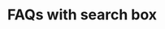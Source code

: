 ---
title: FAQs with search box
category: Marketing
paid: true
isActive: true
ltr: {"react":{"jsxCss":[],"jsxTail":[{"label":"App.jsx","code":"export default () => {\n\n    const faqsList = [\n        {\n            q: \"What are some random questions to ask?\",\n            a: \"That's exactly the reason we created this random question generator. There are hundreds of random questions to choose from so you're able to find the perfect random question.\",\n            href: \"javascript:void(0)\",\n        },\n        {\n            q: \"Do you include common questions?\",\n            a: \"This generator doesn't include most common questions. The thought is that you can come up with common questions on your own so most of the questions in this generator.\",\n            href: \"javascript:void(0)\",\n        },\n        {\n            q: \"Can I use this for 21 questions?\",\n            a: \"Yes! there are two ways that you can use this question generator depending on what you're after. You can indicate that you want 21 questions generated.\",\n            href: \"javascript:void(0)\",\n        },\n        {\n            q: \"Are these questions for girls or for boys?\",\n            a: \"The questions in this generator are gender neutral and can be used to ask either male of females (or any other gender the person identifies with).\",\n            href: \"javascript:void(0)\",\n        },\n        {\n            q: \"What do you wish you had more talent doing?\",\n            a: \"If you've been searching for a way to get random questions, you've landed on the correct webpage. We created the Random Question Generator to ask you as many random questions as your heart desires.\",\n            href: \"javascript:void(0)\",\n        }\n    ]\n\n    return (\n        <section className='py-14'>\n            <div className=\"max-w-screen-xl mx-auto px-4 md:px-8\">\n                <div className=\"space-y-5 sm:text-center sm:max-w-md sm:mx-auto\">\n                    <h3 className=\"text-gray-800 text-3xl font-extrabold sm:text-4xl\">\n                        How can we help?\n                    </h3>\n                    <p className=\"text-gray-600\">\n                        Everything you need to know about the product. Can’t find the answer you’re looking for? feel free to {\" \"}\n                        <a\n                            className='text-indigo-600 font-semibold whitespace-nowrap'\n                            href='javascript:void(0)'>\n                            contact us\n                        </a>.\n                    </p>\n                    <form onSubmit={(e) => e.preventDefault()} className=\"mx-auto sm:max-w-xs\">\n                        <div className=\"relative\">\n                            <svg className=\"w-6 h-6 text-gray-400 absolute left-3 inset-y-0 my-auto\" xmlns=\"http://www.w3.org/2000/svg\" viewBox=\"0 0 20 20\" fill=\"currentColor\">\n                                <path fillRule=\"evenodd\" d=\"M9 3.5a5.5 5.5 0 100 11 5.5 5.5 0 000-11zM2 9a7 7 0 1112.452 4.391l3.328 3.329a.75.75 0 11-1.06 1.06l-3.329-3.328A7 7 0 012 9z\" clipRule=\"evenodd\" />\n                            </svg>\n                            <input\n                                type=\"text\"\n                                placeholder=\"Enter your email\"\n                                className=\"w-full pl-12 pr-3 py-2 text-gray-500 bg-transparent outline-none border focus:border-indigo-600 shadow-sm rounded-lg\"\n                            />\n                        </div>\n                    </form>\n                </div>\n                <div className='mt-12'>\n                    <ul className='space-y-8 gap-12 grid-cols-2 sm:grid sm:space-y-0 lg:grid-cols-3'>\n                        {faqsList.map((item, idx) => (\n                            <li\n                                key={idx}\n                                className=\"space-y-3\"\n                            >\n                                <summary\n                                    className=\"flex items-center justify-between font-semibold text-gray-700\">\n                                    {item.q}\n                                </summary>\n                                <p\n                                    dangerouslySetInnerHTML={{ __html: item.a }}\n                                    className='text-gray-600 leading-relaxed'>\n                                </p>\n                                <a href={item.href} className=\"flex items-center gap-x-1 text-sm text-indigo-600 hover:text-indigo-400 duration-150 font-medium\">\n                                    Read more\n                                    <svg xmlns=\"http://www.w3.org/2000/svg\" viewBox=\"0 0 20 20\" fill=\"currentColor\" className=\"w-5 h-5\">\n                                        <path fillRule=\"evenodd\" d=\"M5 10a.75.75 0 01.75-.75h6.638L10.23 7.29a.75.75 0 111.04-1.08l3.5 3.25a.75.75 0 010 1.08l-3.5 3.25a.75.75 0 11-1.04-1.08l2.158-1.96H5.75A.75.75 0 015 10z\" clipRule=\"evenodd\" />\n                                    </svg>\n                                </a>\n                            </li>\n                        ))}\n                    </ul>\n                </div>\n            </div>\n        </section>\n    );\n};"}]},"vue":{"vueTail":[],"vueCss":[]},"preview":"function App() {\n  const faqsList = [{\n    q: \"What are some random questions to ask?\",\n    a: \"That's exactly the reason we created this random question generator. There are hundreds of random questions to choose from so you're able to find the perfect random question.\",\n    href: \"javascript:void(0)\"\n  }, {\n    q: \"Do you include common questions?\",\n    a: \"This generator doesn't include most common questions. The thought is that you can come up with common questions on your own so most of the questions in this generator.\",\n    href: \"javascript:void(0)\"\n  }, {\n    q: \"Can I use this for 21 questions?\",\n    a: \"Yes! there are two ways that you can use this question generator depending on what you're after. You can indicate that you want 21 questions generated.\",\n    href: \"javascript:void(0)\"\n  }, {\n    q: \"Are these questions for girls or for boys?\",\n    a: \"The questions in this generator are gender neutral and can be used to ask either male of females (or any other gender the person identifies with).\",\n    href: \"javascript:void(0)\"\n  }, {\n    q: \"What do you wish you had more talent doing?\",\n    a: \"If you've been searching for a way to get random questions, you've landed on the correct webpage. We created the Random Question Generator to ask you as many random questions as your heart desires.\",\n    href: \"javascript:void(0)\"\n  }];\n  return /*#__PURE__*/React.createElement(\"section\", {\n    className: \"py-14\"\n  }, /*#__PURE__*/React.createElement(\"div\", {\n    className: \"max-w-screen-xl mx-auto px-4 md:px-8\"\n  }, /*#__PURE__*/React.createElement(\"div\", {\n    className: \"space-y-5 sm:text-center sm:max-w-md sm:mx-auto\"\n  }, /*#__PURE__*/React.createElement(\"h3\", {\n    className: \"text-gray-800 text-3xl font-extrabold sm:text-4xl\"\n  }, \"How can we help?\"), /*#__PURE__*/React.createElement(\"p\", {\n    className: \"text-gray-600\"\n  }, \"Everything you need to know about the product. Can\\u2019t find the answer you\\u2019re looking for? feel free to \", \" \", /*#__PURE__*/React.createElement(\"a\", {\n    className: \"text-indigo-600 font-semibold whitespace-nowrap\",\n    href: \"javascript:void(0)\"\n  }, \"contact us\"), \".\"), /*#__PURE__*/React.createElement(\"form\", {\n    onSubmit: e => e.preventDefault(),\n    className: \"mx-auto sm:max-w-xs\"\n  }, /*#__PURE__*/React.createElement(\"div\", {\n    className: \"relative\"\n  }, /*#__PURE__*/React.createElement(\"svg\", {\n    className: \"w-6 h-6 text-gray-400 absolute left-3 inset-y-0 my-auto\",\n    xmlns: \"http://www.w3.org/2000/svg\",\n    viewBox: \"0 0 20 20\",\n    fill: \"currentColor\"\n  }, /*#__PURE__*/React.createElement(\"path\", {\n    fillRule: \"evenodd\",\n    d: \"M9 3.5a5.5 5.5 0 100 11 5.5 5.5 0 000-11zM2 9a7 7 0 1112.452 4.391l3.328 3.329a.75.75 0 11-1.06 1.06l-3.329-3.328A7 7 0 012 9z\",\n    clipRule: \"evenodd\"\n  })), /*#__PURE__*/React.createElement(\"input\", {\n    type: \"text\",\n    placeholder: \"Enter your email\",\n    className: \"w-full pl-12 pr-3 py-2 text-gray-500 bg-transparent outline-none border focus:border-indigo-600 shadow-sm rounded-lg\"\n  })))), /*#__PURE__*/React.createElement(\"div\", {\n    className: \"mt-12\"\n  }, /*#__PURE__*/React.createElement(\"ul\", {\n    className: \"space-y-8 gap-12 grid-cols-2 sm:grid sm:space-y-0 lg:grid-cols-3\"\n  }, faqsList.map((item, idx) => /*#__PURE__*/React.createElement(\"li\", {\n    key: idx,\n    className: \"space-y-3\"\n  }, /*#__PURE__*/React.createElement(\"summary\", {\n    className: \"flex items-center justify-between font-semibold text-gray-700\"\n  }, item.q), /*#__PURE__*/React.createElement(\"p\", {\n    dangerouslySetInnerHTML: {\n      __html: item.a\n    },\n    className: \"text-gray-600 leading-relaxed\"\n  }), /*#__PURE__*/React.createElement(\"a\", {\n    href: item.href,\n    className: \"flex items-center gap-x-1 text-sm text-indigo-600 hover:text-indigo-400 duration-150 font-medium\"\n  }, \"Read more\", /*#__PURE__*/React.createElement(\"svg\", {\n    xmlns: \"http://www.w3.org/2000/svg\",\n    viewBox: \"0 0 20 20\",\n    fill: \"currentColor\",\n    className: \"w-5 h-5\"\n  }, /*#__PURE__*/React.createElement(\"path\", {\n    fillRule: \"evenodd\",\n    d: \"M5 10a.75.75 0 01.75-.75h6.638L10.23 7.29a.75.75 0 111.04-1.08l3.5 3.25a.75.75 0 010 1.08l-3.5 3.25a.75.75 0 11-1.04-1.08l2.158-1.96H5.75A.75.75 0 015 10z\",\n    clipRule: \"evenodd\"\n  })))))))));\n}\n\n;"}
rtl: {"vue":{"vueTail":[],"vueCss":[]},"react":{"jsxCss":[],"jsxTail":[{"code":"export default () => {\n\n    const faqsList = [\n        {\n            q: \"ما هي بعض الأسئلة العشوائية التي يجب طرحها؟\",\n            a: \"هذا هو بالضبط سبب إنشاء مولد الأسئلة العشوائية هذا. هناك المئات من الأسئلة العشوائية للاختيار من بينها حتى تتمكن من العثور على السؤال العشوائي المثالي.\",\n            href: \"javascript:void(0)\",\n        },\n        {\n            q: \"هل تقوم بتضمين أسئلة شائعة؟\",\n            a: \"لا يتضمن هذا المولد الأسئلة الأكثر شيوعًا. الفكرة هي أنه يمكنك طرح أسئلة شائعة بمفردك ، لذا فإن معظم الأسئلة في هذا المولد.\",\n            href: \"javascript:void(0)\",\n        },\n        {\n            q: \"هل يمكنني استخدام هذا لـ 21 سؤالاً؟\",\n            a: \"نعم! هناك طريقتان يمكنك استخدام منشئ الأسئلة هذا بناءً على ما تبحث عنه. يمكنك الإشارة إلى أنك تريد إنشاء 21 سؤالاً.\",\n            href: \"javascript:void(0)\",\n        },\n        {\n            q: \"هل هذه الأسئلة للفتيات أم للفتيان؟\",\n            a: \"الأسئلة في هذا المولد محايدة بين الجنسين ويمكن استخدامها لسؤال أي ذكر من الإناث (أو أي جنس آخر يحدده الشخص).\",\n            href: \"javascript:void(0)\",\n        },\n        {\n            q: \"ماذا تتمنى لو كان لديك المزيد من المواهب تفعل؟\",\n            a: \"إذا كنت تبحث عن طريقة للحصول على أسئلة عشوائية ، فقد وصلت إلى صفحة الويب الصحيحة. لقد أنشأنا منشئ الأسئلة العشوائية لطرح العديد من الأسئلة العشوائية التي يرغبها قلبك.\",\n            href: \"javascript:void(0)\",\n        }\n    ]\n\n    return (\n        <section className='py-14'>\n            <div className=\"max-w-screen-xl mx-auto px-4 md:px-8\">\n                <div className=\"space-y-5 sm:text-center sm:max-w-md sm:mx-auto\">\n                    <h3 className=\"text-gray-800 text-3xl font-extrabold sm:text-4xl\">\n                        كيف يمكن أن نساعدك؟\n                    </h3>\n                    <p className=\"text-gray-600\">\n                        كل ما تريد معرفته عن المنتج. لا يمكنك العثور على الإجابة التي تبحث عنها؟ لا تتردد في {\" \"}\n                        <a\n                            className='text-indigo-600 font-semibold whitespace-nowrap'\n                            href='javascript:void(0)'>\n                            الاتصال بنا\n                        </a>.\n                    </p>\n                    <form onSubmit={(e) => e.preventDefault()} className=\"mx-auto sm:max-w-xs\">\n                        <div className=\"relative\">\n                            <svg className=\"w-6 h-6 text-gray-400 absolute right-3 inset-y-0 my-auto\" xmlns=\"http://www.w3.org/2000/svg\" viewBox=\"0 0 20 20\" fill=\"currentColor\">\n                                <path fillRule=\"evenodd\" d=\"M9 3.5a5.5 5.5 0 100 11 5.5 5.5 0 000-11zM2 9a7 7 0 1112.452 4.391l3.328 3.329a.75.75 0 11-1.06 1.06l-3.329-3.328A7 7 0 012 9z\" clipRule=\"evenodd\" />\n                            </svg>\n                            <input\n                                type=\"text\"\n                                placeholder=\"ادخل بريدك الالكتروني\"\n                                className=\"w-full pr-12 pl-3 py-2 text-gray-500 bg-transparent outline-none border focus:border-indigo-600 shadow-sm rounded-lg\"\n                            />\n                        </div>\n                    </form>\n                </div>\n                <div className='mt-12'>\n                    <ul className='space-y-8 gap-12 grid-cols-2 sm:grid sm:space-y-0 lg:grid-cols-3'>\n                        {faqsList.map((item, idx) => (\n                            <li\n                                key={idx}\n                                className=\"space-y-3\"\n                            >\n                                <summary\n                                    className=\"flex items-center justify-between font-semibold text-gray-700\">\n                                    {item.q}\n                                </summary>\n                                <p\n                                    dangerouslySetInnerHTML={{ __html: item.a }}\n                                    className='text-gray-600 leading-relaxed'>\n                                </p>\n                                <a href={item.href} className=\"flex items-center gap-x-1 text-sm text-indigo-600 hover:text-indigo-400 duration-150 font-medium\">\n                                    اقرأ أكثر\n                                    <svg xmlns=\"http://www.w3.org/2000/svg\" viewBox=\"0 0 20 20\" fill=\"currentColor\" className=\"w-5 h-5\">\n                                        <path fillRule=\"evenodd\" d=\"M15 10a.75.75 0 01-.75.75H7.612l2.158 1.96a.75.75 0 11-1.04 1.08l-3.5-3.25a.75.75 0 010-1.08l3.5-3.25a.75.75 0 111.04 1.08L7.612 9.25h6.638A.75.75 0 0115 10z\" clipRule=\"evenodd\" />\n                                    </svg>\n                                </a>\n                            </li>\n                        ))}\n                    </ul>\n                </div>\n            </div>\n        </section>\n    )\n}","label":"App.jsx"}]},"preview":"function App() {\n  const faqsList = [{\n    q: \"ما هي بعض الأسئلة العشوائية التي يجب طرحها؟\",\n    a: \"هذا هو بالضبط سبب إنشاء مولد الأسئلة العشوائية هذا. هناك المئات من الأسئلة العشوائية للاختيار من بينها حتى تتمكن من العثور على السؤال العشوائي المثالي.\",\n    href: \"javascript:void(0)\"\n  }, {\n    q: \"هل تقوم بتضمين أسئلة شائعة؟\",\n    a: \"لا يتضمن هذا المولد الأسئلة الأكثر شيوعًا. الفكرة هي أنه يمكنك طرح أسئلة شائعة بمفردك ، لذا فإن معظم الأسئلة في هذا المولد.\",\n    href: \"javascript:void(0)\"\n  }, {\n    q: \"هل يمكنني استخدام هذا لـ 21 سؤالاً؟\",\n    a: \"نعم! هناك طريقتان يمكنك استخدام منشئ الأسئلة هذا بناءً على ما تبحث عنه. يمكنك الإشارة إلى أنك تريد إنشاء 21 سؤالاً.\",\n    href: \"javascript:void(0)\"\n  }, {\n    q: \"هل هذه الأسئلة للفتيات أم للفتيان؟\",\n    a: \"الأسئلة في هذا المولد محايدة بين الجنسين ويمكن استخدامها لسؤال أي ذكر من الإناث (أو أي جنس آخر يحدده الشخص).\",\n    href: \"javascript:void(0)\"\n  }, {\n    q: \"ماذا تتمنى لو كان لديك المزيد من المواهب تفعل؟\",\n    a: \"إذا كنت تبحث عن طريقة للحصول على أسئلة عشوائية ، فقد وصلت إلى صفحة الويب الصحيحة. لقد أنشأنا منشئ الأسئلة العشوائية لطرح العديد من الأسئلة العشوائية التي يرغبها قلبك.\",\n    href: \"javascript:void(0)\"\n  }];\n  return /*#__PURE__*/React.createElement(\"section\", {\n    className: \"py-14\"\n  }, /*#__PURE__*/React.createElement(\"div\", {\n    className: \"max-w-screen-xl mx-auto px-4 md:px-8\"\n  }, /*#__PURE__*/React.createElement(\"div\", {\n    className: \"space-y-5 sm:text-center sm:max-w-md sm:mx-auto\"\n  }, /*#__PURE__*/React.createElement(\"h3\", {\n    className: \"text-gray-800 text-3xl font-extrabold sm:text-4xl\"\n  }, \"\\u0643\\u064A\\u0641 \\u064A\\u0645\\u0643\\u0646 \\u0623\\u0646 \\u0646\\u0633\\u0627\\u0639\\u062F\\u0643\\u061F\"), /*#__PURE__*/React.createElement(\"p\", {\n    className: \"text-gray-600\"\n  }, \"\\u0643\\u0644 \\u0645\\u0627 \\u062A\\u0631\\u064A\\u062F \\u0645\\u0639\\u0631\\u0641\\u062A\\u0647 \\u0639\\u0646 \\u0627\\u0644\\u0645\\u0646\\u062A\\u062C. \\u0644\\u0627 \\u064A\\u0645\\u0643\\u0646\\u0643 \\u0627\\u0644\\u0639\\u062B\\u0648\\u0631 \\u0639\\u0644\\u0649 \\u0627\\u0644\\u0625\\u062C\\u0627\\u0628\\u0629 \\u0627\\u0644\\u062A\\u064A \\u062A\\u0628\\u062D\\u062B \\u0639\\u0646\\u0647\\u0627\\u061F \\u0644\\u0627 \\u062A\\u062A\\u0631\\u062F\\u062F \\u0641\\u064A \", \" \", /*#__PURE__*/React.createElement(\"a\", {\n    className: \"text-indigo-600 font-semibold whitespace-nowrap\",\n    href: \"javascript:void(0)\"\n  }, \"\\u0627\\u0644\\u0627\\u062A\\u0635\\u0627\\u0644 \\u0628\\u0646\\u0627\"), \".\"), /*#__PURE__*/React.createElement(\"form\", {\n    onSubmit: e => e.preventDefault(),\n    className: \"mx-auto sm:max-w-xs\"\n  }, /*#__PURE__*/React.createElement(\"div\", {\n    className: \"relative\"\n  }, /*#__PURE__*/React.createElement(\"svg\", {\n    className: \"w-6 h-6 text-gray-400 absolute right-3 inset-y-0 my-auto\",\n    xmlns: \"http://www.w3.org/2000/svg\",\n    viewBox: \"0 0 20 20\",\n    fill: \"currentColor\"\n  }, /*#__PURE__*/React.createElement(\"path\", {\n    fillRule: \"evenodd\",\n    d: \"M9 3.5a5.5 5.5 0 100 11 5.5 5.5 0 000-11zM2 9a7 7 0 1112.452 4.391l3.328 3.329a.75.75 0 11-1.06 1.06l-3.329-3.328A7 7 0 012 9z\",\n    clipRule: \"evenodd\"\n  })), /*#__PURE__*/React.createElement(\"input\", {\n    type: \"text\",\n    placeholder: \"\\u0627\\u062F\\u062E\\u0644 \\u0628\\u0631\\u064A\\u062F\\u0643 \\u0627\\u0644\\u0627\\u0644\\u0643\\u062A\\u0631\\u0648\\u0646\\u064A\",\n    className: \"w-full pr-12 pl-3 py-2 text-gray-500 bg-transparent outline-none border focus:border-indigo-600 shadow-sm rounded-lg\"\n  })))), /*#__PURE__*/React.createElement(\"div\", {\n    className: \"mt-12\"\n  }, /*#__PURE__*/React.createElement(\"ul\", {\n    className: \"space-y-8 gap-12 grid-cols-2 sm:grid sm:space-y-0 lg:grid-cols-3\"\n  }, faqsList.map((item, idx) => /*#__PURE__*/React.createElement(\"li\", {\n    key: idx,\n    className: \"space-y-3\"\n  }, /*#__PURE__*/React.createElement(\"summary\", {\n    className: \"flex items-center justify-between font-semibold text-gray-700\"\n  }, item.q), /*#__PURE__*/React.createElement(\"p\", {\n    dangerouslySetInnerHTML: {\n      __html: item.a\n    },\n    className: \"text-gray-600 leading-relaxed\"\n  }), /*#__PURE__*/React.createElement(\"a\", {\n    href: item.href,\n    className: \"flex items-center gap-x-1 text-sm text-indigo-600 hover:text-indigo-400 duration-150 font-medium\"\n  }, \"\\u0627\\u0642\\u0631\\u0623 \\u0623\\u0643\\u062B\\u0631\", /*#__PURE__*/React.createElement(\"svg\", {\n    xmlns: \"http://www.w3.org/2000/svg\",\n    viewBox: \"0 0 20 20\",\n    fill: \"currentColor\",\n    className: \"w-5 h-5\"\n  }, /*#__PURE__*/React.createElement(\"path\", {\n    fillRule: \"evenodd\",\n    d: \"M15 10a.75.75 0 01-.75.75H7.612l2.158 1.96a.75.75 0 11-1.04 1.08l-3.5-3.25a.75.75 0 010-1.08l3.5-3.25a.75.75 0 111.04 1.08L7.612 9.25h6.638A.75.75 0 0115 10z\",\n    clipRule: \"evenodd\"\n  })))))))));\n}"}
slug: /faqs
id: bb87ffac-1579-4670-80be-7c1180404b4e
created_at: 1670157220758
---